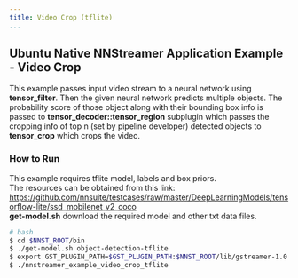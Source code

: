 ```yaml
---
title: Video Crop (tflite)
...
```


## Ubuntu Native NNStreamer Application Example - Video Crop
This example passes input video stream to a neural network using **tensor_filter**. 
Then the given neural network predicts multiple objects. The probability score of those object along with their bounding box info is passed to **tensor_decoder::tensor_region** subplugin which passes the cropping info of top n (set by pipeline developer) detected objects to **tensor_crop** which crops the video.

### How to Run
This example requires tflite model, labels and box priors.  
The resources can be obtained from this link: https://github.com/nnsuite/testcases/raw/master/DeepLearningModels/tensorflow-lite/ssd_mobilenet_v2_coco   
**get-model.<span>sh** download the required model and other txt data files.
```bash
# bash
$ cd $NNST_ROOT/bin
$ ./get-model.sh object-detection-tflite
$ export GST_PLUGIN_PATH=$GST_PLUGIN_PATH:$NNST_ROOT/lib/gstreamer-1.0
$ ./nnstreamer_example_video_crop_tflite
```
